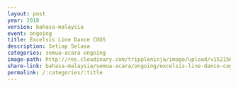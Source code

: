 ```yaml
---
layout: post
year: 2018
version: bahasa-malaysia
event: ongoing
title: Excelsis Line Dance COGS
description: Setiap Selasa
categories: semua-acara ongoing
image-path: http://res.cloudinary.com/trippleninja/image/upload/v1521560727/LineDance/Line_Dance.jpg
share-link: bahasa-malaysia/semua-acara/ongoing/excelsis-line-dance-cogs
permalink: /:categories/:title
---
```

